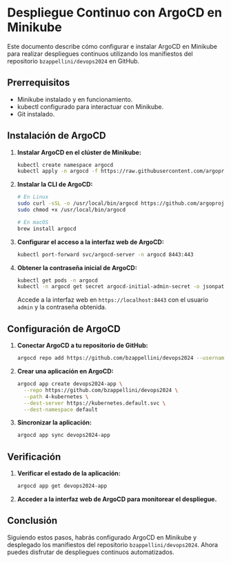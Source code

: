 # Despliegue Continuo con ArgoCD en Minikube

Este documento describe cómo configurar e instalar ArgoCD en Minikube para realizar despliegues continuos utilizando los manifiestos del repositorio `bzappellini/devops2024` en GitHub.

## Prerrequisitos

- Minikube instalado y en funcionamiento.
- kubectl configurado para interactuar con Minikube.
- Git instalado.

## Instalación de ArgoCD

1. **Instalar ArgoCD en el clúster de Minikube:**

    ```sh
    kubectl create namespace argocd
    kubectl apply -n argocd -f https://raw.githubusercontent.com/argoproj/argo-cd/stable/manifests/install.yaml
    ```

2. **Instalar la CLI de ArgoCD:**

    ```sh
    # En Linux
    sudo curl -sSL -o /usr/local/bin/argocd https://github.com/argoproj/argo-cd/releases/latest/download/argocd-linux-amd64
    sudo chmod +x /usr/local/bin/argocd

    # En macOS
    brew install argocd
    ```

3. **Configurar el acceso a la interfaz web de ArgoCD:**

    ```sh
    kubectl port-forward svc/argocd-server -n argocd 8443:443
    ```

4. **Obtener la contraseña inicial de ArgoCD:**

    ```sh
    kubectl get pods -n argocd
    kubectl -n argocd get secret argocd-initial-admin-secret -o jsonpath="{.data.password}" | base64 -d
    ```

    Accede a la interfaz web en `https://localhost:8443` con el usuario `admin` y la contraseña obtenida.

## Configuración de ArgoCD

1. **Conectar ArgoCD a tu repositorio de GitHub:**

    ```sh
    argocd repo add https://github.com/bzappellini/devops2024 --username <tu-usuario> --password <tu-contraseña>
    ```

2. **Crear una aplicación en ArgoCD:**

    ```sh
    argocd app create devops2024-app \
      --repo https://github.com/bzappellini/devops2024 \
      --path 4-kubernetes \
      --dest-server https://kubernetes.default.svc \
      --dest-namespace default
    ```

3. **Sincronizar la aplicación:**

    ```sh
    argocd app sync devops2024-app
    ```

## Verificación

1. **Verificar el estado de la aplicación:**

    ```sh
    argocd app get devops2024-app
    ```

2. **Acceder a la interfaz web de ArgoCD para monitorear el despliegue.**

## Conclusión

Siguiendo estos pasos, habrás configurado ArgoCD en Minikube y desplegado los manifiestos del repositorio `bzappellini/devops2024`. Ahora puedes disfrutar de despliegues continuos automatizados.

